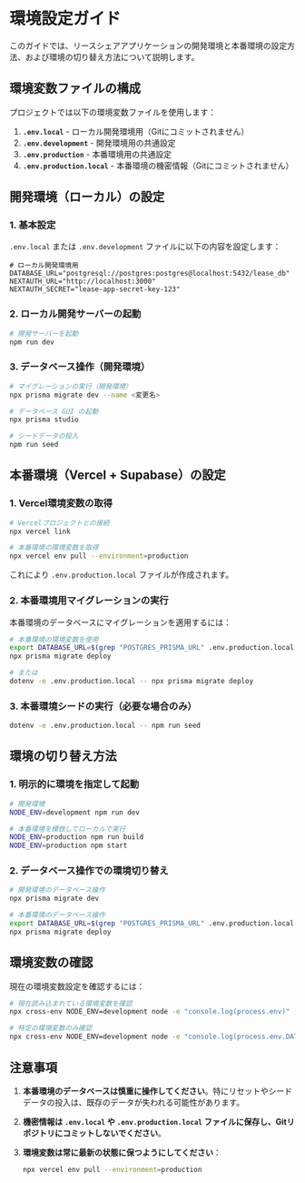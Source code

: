 # 環境設定ガイド

このガイドでは、リースシェアアプリケーションの開発環境と本番環境の設定方法、および環境の切り替え方法について説明します。

## 環境変数ファイルの構成

プロジェクトでは以下の環境変数ファイルを使用します：

1. **`.env.local`** - ローカル開発環境用（Gitにコミットされません）
2. **`.env.development`** - 開発環境用の共通設定
3. **`.env.production`** - 本番環境用の共通設定
4. **`.env.production.local`** - 本番環境の機密情報（Gitにコミットされません）

## 開発環境（ローカル）の設定

### 1. 基本設定

`.env.local` または `.env.development` ファイルに以下の内容を設定します：

```
# ローカル開発環境用
DATABASE_URL="postgresql://postgres:postgres@localhost:5432/lease_db"
NEXTAUTH_URL="http://localhost:3000"
NEXTAUTH_SECRET="lease-app-secret-key-123"
```

### 2. ローカル開発サーバーの起動

```bash
# 開発サーバーを起動
npm run dev
```

### 3. データベース操作（開発環境）

```bash
# マイグレーションの実行（開発環境）
npx prisma migrate dev --name <変更名>

# データベース GUI の起動
npx prisma studio

# シードデータの投入
npm run seed
```

## 本番環境（Vercel + Supabase）の設定

### 1. Vercel環境変数の取得

```bash
# Vercelプロジェクトとの接続
npx vercel link

# 本番環境の環境変数を取得
npx vercel env pull --environment=production
```

これにより `.env.production.local` ファイルが作成されます。

### 2. 本番環境用マイグレーションの実行

本番環境のデータベースにマイグレーションを適用するには：

```bash
# 本番環境の環境変数を使用
export DATABASE_URL=$(grep "POSTGRES_PRISMA_URL" .env.production.local | cut -d "=" -f2- | tr -d '"')
npx prisma migrate deploy

# または
dotenv -e .env.production.local -- npx prisma migrate deploy
```

### 3. 本番環境シードの実行（必要な場合のみ）

```bash
dotenv -e .env.production.local -- npm run seed
```

## 環境の切り替え方法

### 1. 明示的に環境を指定して起動

```bash
# 開発環境
NODE_ENV=development npm run dev

# 本番環境を模倣してローカルで実行
NODE_ENV=production npm run build
NODE_ENV=production npm start
```

### 2. データベース操作での環境切り替え

```bash
# 開発環境のデータベース操作
npx prisma migrate dev

# 本番環境のデータベース操作
export DATABASE_URL=$(grep "POSTGRES_PRISMA_URL" .env.production.local | cut -d "=" -f2- | tr -d '"')
npx prisma migrate deploy
```

## 環境変数の確認

現在の環境変数設定を確認するには：

```bash
# 現在読み込まれている環境変数を確認
npx cross-env NODE_ENV=development node -e "console.log(process.env)"

# 特定の環境変数のみ確認
npx cross-env NODE_ENV=development node -e "console.log(process.env.DATABASE_URL)"
```

## 注意事項

1. **本番環境のデータベースは慎重に操作してください**。特にリセットやシードデータの投入は、既存のデータが失われる可能性があります。

2. **機密情報は `.env.local` や `.env.production.local` ファイルに保存し、Gitリポジトリにコミットしないでください**。

3. **環境変数は常に最新の状態に保つようにしてください**：
   ```bash
   npx vercel env pull --environment=production
   ``` 